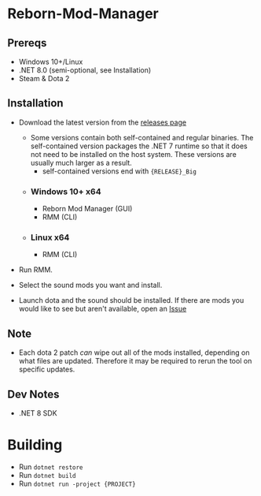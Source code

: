# Reborn-Mod-Manager

## Prereqs
* Windows 10+/Linux
* .NET 8.0 (semi-optional, see Installation)
* Steam & Dota 2

## Installation

* Download the latest version from the [releases page](https://github.com/shamrickus/Reborn-Mod-Manager/releases)
  * Some versions contain both self-contained and regular binaries. The self-contained version packages the .NET 7 
  runtime so that it does not need to be installed on the host system. These versions are usually much larger as a result.
    * self-contained versions end with `{RELEASE}_Big`
  * ### Windows 10+ x64
    * Reborn Mod Manager (GUI)
    * RMM (CLI)
  * ### Linux x64
    * RMM (CLI)
    
* Run RMM.
* Select the sound mods you want and install.
* Launch dota and the sound should be installed. If there are mods you would like to see but aren't available, open an [Issue](https://github.com/shamrickus/Reborn-Mod-Manager/issues)

## Note
* Each dota 2 patch _can_ wipe out all of the mods installed, depending on what files are updated. Therefore it may be required to rerun the tool on specific updates.


## Dev Notes
* .NET 8 SDK

# Building 
- Run `dotnet restore`
- Run `dotnet build`
- Run `dotnet run -project {PROJECT}`

